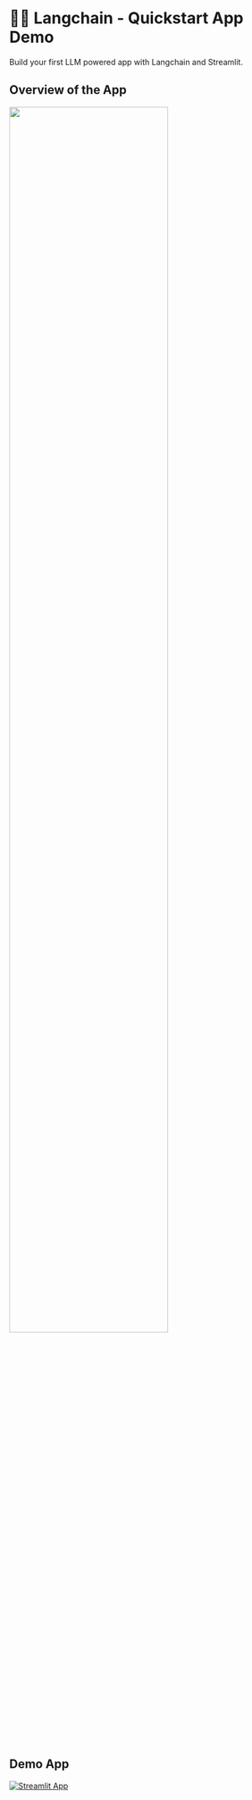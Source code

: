 # 🦜🔗 Langchain - Quickstart App Demo 

Build your first LLM powered app with Langchain and Streamlit.

## Overview of the App

<img src="diagram.jpg" width="75%">

## Demo App
[![Streamlit App](https://static.streamlit.io/badges/streamlit_badge_black_white.svg)](https://langchain-quickstart.streamlit.app/)
